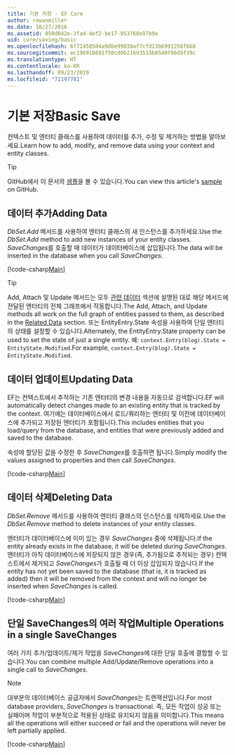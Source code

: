 ```yaml
---
title: 기본 저장 - EF Core
author: rowanmiller
ms.date: 10/27/2016
ms.assetid: 850d842e-3fad-4ef2-be17-053768e97b9e
uid: core/saving/basic
ms.openlocfilehash: 6f72458504a9dbe99038af7cfd23b6991258f6b8
ms.sourcegitcommit: ec196918691f50cd0b21693515b0549f06d9f39c
ms.translationtype: HT
ms.contentlocale: ko-KR
ms.lasthandoff: 09/23/2019
ms.locfileid: "71197781"
---
```

# <a name="basic-save"></a><span data-ttu-id="ceeec-102">기본 저장</span><span class="sxs-lookup"><span data-stu-id="ceeec-102">Basic Save</span></span>

<span data-ttu-id="ceeec-103">컨텍스트 및 엔터티 클래스를 사용하여 데이터를 추가, 수정 및 제거하는 방법을 알아보세요.</span><span class="sxs-lookup"><span data-stu-id="ceeec-103">Learn how to add, modify, and remove data using your context and entity classes.</span></span>

> [!TIP]  
> <span data-ttu-id="ceeec-104">GitHub에서 이 문서의 [샘플](https://github.com/aspnet/EntityFramework.Docs/tree/master/samples/core/Saving/Basics/)을 볼 수 있습니다.</span><span class="sxs-lookup"><span data-stu-id="ceeec-104">You can view this article's [sample](https://github.com/aspnet/EntityFramework.Docs/tree/master/samples/core/Saving/Basics/) on GitHub.</span></span>

## <a name="adding-data"></a><span data-ttu-id="ceeec-105">데이터 추가</span><span class="sxs-lookup"><span data-stu-id="ceeec-105">Adding Data</span></span>

<span data-ttu-id="ceeec-106">*DbSet.Add* 메서드를 사용하여 엔터티 클래스의 새 인스턴스를 추가하세요.</span><span class="sxs-lookup"><span data-stu-id="ceeec-106">Use the *DbSet.Add* method to add new instances of your entity classes.</span></span> <span data-ttu-id="ceeec-107">*SaveChanges*를 호출할 때 데이터가 데이터베이스에 삽입됩니다.</span><span class="sxs-lookup"><span data-stu-id="ceeec-107">The data will be inserted in the database when you call *SaveChanges*.</span></span>

[!code-csharp[Main](../../../samples/core/Saving/Basics/Sample.cs#Add)]

> [!TIP]  
> <span data-ttu-id="ceeec-108">Add, Attach 및 Update 메서드는 모두 [관련 데이터](related-data.md) 섹션에 설명된 대로 해당 메서드에 전달된 엔터티의 전체 그래프에서 작동합니다.</span><span class="sxs-lookup"><span data-stu-id="ceeec-108">The Add, Attach, and Update methods all work on the full graph of entities passed to them, as described in the [Related Data](related-data.md) section.</span></span> <span data-ttu-id="ceeec-109">또는 EntityEntry.State 속성을 사용하여 단일 엔터티의 상태를 설정할 수 있습니다.</span><span class="sxs-lookup"><span data-stu-id="ceeec-109">Alternately, the EntityEntry.State property can be used to set the state of just a single entity.</span></span> <span data-ttu-id="ceeec-110">예: `context.Entry(blog).State = EntityState.Modified`.</span><span class="sxs-lookup"><span data-stu-id="ceeec-110">For example, `context.Entry(blog).State = EntityState.Modified`.</span></span>

## <a name="updating-data"></a><span data-ttu-id="ceeec-111">데이터 업데이트</span><span class="sxs-lookup"><span data-stu-id="ceeec-111">Updating Data</span></span>

<span data-ttu-id="ceeec-112">EF는 컨텍스트에서 추적하는 기존 엔터티의 변경 내용을 자동으로 검색합니다.</span><span class="sxs-lookup"><span data-stu-id="ceeec-112">EF will automatically detect changes made to an existing entity that is tracked by the context.</span></span> <span data-ttu-id="ceeec-113">여기에는 데이터베이스에서 로드/쿼리하는 엔터티 및 이전에 데이터베이스에 추가되고 저장된 엔터티가 포함됩니다.</span><span class="sxs-lookup"><span data-stu-id="ceeec-113">This includes entities that you load/query from the database, and entities that were previously added and saved to the database.</span></span>

<span data-ttu-id="ceeec-114">속성에 할당된 값을 수정한 후 *SaveChanges*를 호출하면 됩니다.</span><span class="sxs-lookup"><span data-stu-id="ceeec-114">Simply modify the values assigned to properties and then call *SaveChanges*.</span></span>

[!code-csharp[Main](../../../samples/core/Saving/Basics/Sample.cs#Update)]

## <a name="deleting-data"></a><span data-ttu-id="ceeec-115">데이터 삭제</span><span class="sxs-lookup"><span data-stu-id="ceeec-115">Deleting Data</span></span>

<span data-ttu-id="ceeec-116">*DbSet.Remove* 메서드를 사용하여 엔터티 클래스의 인스턴스를 삭제하세요.</span><span class="sxs-lookup"><span data-stu-id="ceeec-116">Use the *DbSet.Remove* method to delete instances of your entity classes.</span></span>

<span data-ttu-id="ceeec-117">엔터티가 데이터베이스에 이미 있는 경우 *SaveChanges* 중에 삭제됩니다.</span><span class="sxs-lookup"><span data-stu-id="ceeec-117">If the entity already exists in the database, it will be deleted during *SaveChanges*.</span></span> <span data-ttu-id="ceeec-118">엔터티가 아직 데이터베이스에 저장되지 않은 경우(즉, 추가됨으로 추적되는 경우) 컨텍스트에서 제거되고 *SaveChanges*가 호출될 때 더 이상 삽입되지 않습니다.</span><span class="sxs-lookup"><span data-stu-id="ceeec-118">If the entity has not yet been saved to the database (that is, it is tracked as added) then it will be removed from the context and will no longer be inserted when *SaveChanges* is called.</span></span>

[!code-csharp[Main](../../../samples/core/Saving/Basics/Sample.cs#Remove)]

## <a name="multiple-operations-in-a-single-savechanges"></a><span data-ttu-id="ceeec-119">단일 SaveChanges의 여러 작업</span><span class="sxs-lookup"><span data-stu-id="ceeec-119">Multiple Operations in a single SaveChanges</span></span>

<span data-ttu-id="ceeec-120">여러 가지 추가/업데이트/제거 작업을 *SaveChanges*에 대한 단일 호출에 결합할 수 있습니다.</span><span class="sxs-lookup"><span data-stu-id="ceeec-120">You can combine multiple Add/Update/Remove operations into a single call to *SaveChanges*.</span></span>

> [!NOTE]  
> <span data-ttu-id="ceeec-121">대부분의 데이터베이스 공급자에서 *SaveChanges*는 트랜잭션입니다.</span><span class="sxs-lookup"><span data-stu-id="ceeec-121">For most database providers, *SaveChanges* is transactional.</span></span> <span data-ttu-id="ceeec-122">즉, 모든 작업이 성공 또는 실패이며 작업이 부분적으로 적용된 상태로 유지되지 않음을 의미합니다.</span><span class="sxs-lookup"><span data-stu-id="ceeec-122">This means  all the operations will either succeed or fail and the operations will never be left partially applied.</span></span>

[!code-csharp[Main](../../../samples/core/Saving/Basics/Sample.cs#MultipleOperations)]
